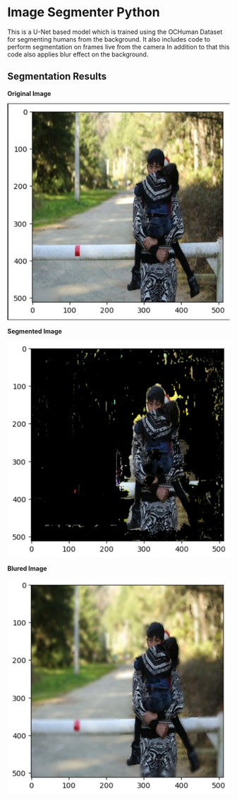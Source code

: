 # Image Segmenter Python
This is a U-Net based model which is trained using the OCHuman Dataset for segmenting humans from the background.
It also includes code to perform segmentation on frames live from the camera
In addition to that this code also applies blur effect on the background.

## Segmentation Results
**Original Image**

![Alt text](OriginalImage.png)

**Segmented Image**

![Alt text](SegmentedImage.png)

**Blured Image**

![Alt text](BluredImage.png)
